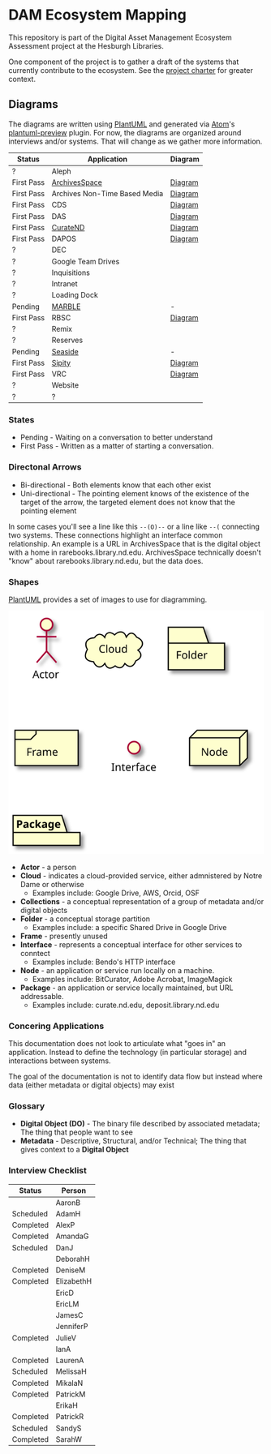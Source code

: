 # DAM Ecosystem Mapping

This repository is part of the Digital Asset Management Ecosystem Assessment project at the Hesburgh Libraries.

One component of the project is to gather a draft of the systems that currently contribute to the ecosystem. See the [project charter](https://docs.google.com/document/d/1Pw-cuIuwyovFWQ23uH896Hr0iefDRb7YE78aUl4h_wU/edit?usp=drive_web&ouid=103549390016362126215) for greater context.

## Diagrams

The diagrams are written using [PlantUML](http://plantuml.com) and generated via [Atom](https://atom.io)'s [plantuml-preview](https://github.com/peele/plantuml-preview) plugin. For now, the diagrams are organized around interviews and/or systems. That will change as we gather more information.

Status | Application | Diagram
-|-|-
? | Aleph   |
First Pass | [ArchivesSpace](http://archivesspace.library.nd.edu) | [Diagram](./plantuml/archivesspace.svg)
First Pass  | Archives Non-Time Based Media  | [Diagram](./plantuml/archives-non-time-based-media.svg)
First Pass  | CDS   | [Diagram](./plantuml/cds.svg)
First Pass | DAS   | [Diagram](./plantuml/das.svg)
First Pass | [CurateND](https://curate.nd.edu) | [Diagram](./plantuml/curate_nd.svg)
First Pass | DAPOS | [Diagram](./plantuml/dapos.svg)
? | DEC   |
? | Google Team Drives   |
? | Inquisitions   |
? | Intranet   |
? | Loading Dock   |
Pending | [MARBLE](https://marble.library.nd.edu) | -
First Pass | RBSC   | [Diagram](./plantuml/rbsc.svg)
? | Remix   |
? | Reserves |
Pending | [Seaside](https://seaside.library.nd.edu) | -
First Pass | [Sipity](https://deposit.library.nd.edu) | [Diagram](./plantuml/sipity.svg)
First Pass | VRC   | [Diagram](./plantuml/vrc.svg)
? | Website   |
? | ?   |   |

### States

* Pending - Waiting on a conversation to better understand
* First Pass - Written as a matter of starting a conversation.

### Directonal Arrows

* Bi-directional - Both elements know that each other exist
* Uni-directional - The pointing element knows of the existence of the target of the arrow, the targeted element does not know that the pointing element

In some cases you'll see a line like this `--(O)--` or a line like `--(` connecting two systems. These connections highlight an interface common relationship. An example is a URL in ArchivesSpace that is the digital object with a home in rarebooks.library.nd.edu. ArchivesSpace technically doesn't "know" about rarebooks.library.nd.edu, but the data does.

### Shapes

[PlantUML](http://plantuml.com) provides a set of images to use for diagramming.

![Image legend (see below for descriptions and usage)](./images/icons.svg)

* **Actor** - a person
* **Cloud** - indicates a cloud-provided service, either admnistered by Notre Dame or otherwise
  - Examples include: Google Drive, AWS, Orcid, OSF
* **Collections** - a conceptual representation of a group of metadata and/or digital objects
* **Folder** - a conceptual storage partition
  - Examples include: a specific Shared Drive in Google Drive
* **Frame** - presently unused
* **Interface** - represents a conceptual interface for other services to conntect
  - Examples include: Bendo's HTTP interface
* **Node** - an application or service run locally on a machine.
  - Examples include: BitCurator, Adobe Acrobat, ImageMagick
* **Package** - an application or service locally maintained, but URL addressable.
  - Examples include: curate.nd.edu, deposit.library.nd.edu

### Concering Applications

This documentation does not look to articulate what "goes in" an application. Instead to define the technology (in particular storage) and interactions between systems.

The goal of the documentation is not to identify data flow but instead where data (either metadata or digital objects) may exist

### Glossary

* **Digital Object (DO)** - The binary file described by associated metadata; The thing that people want to see
* **Metadata** - Descriptive, Structural, and/or Technical; The thing that gives context to a **Digital Object**

### Interview Checklist

Status    | Person
----------|-----------
&nbsp;    | AaronB
Scheduled | AdamH
Completed | AlexP
Completed | AmandaG
Scheduled | DanJ
&nbsp;    | DeborahH
Completed | DeniseM
Completed | ElizabethH
&nbsp;    | EricD
&nbsp;    | EricLM
&nbsp;    | JamesC
&nbsp;    | JenniferP
Completed | JulieV
&nbsp;    | IanA
Completed | LaurenA
Scheduled | MelissaH
Completed | MikalaN
Completed | PatrickM
&nbsp;    | ErikaH
Completed | PatrickR
Scheduled | SandyS
Completed | SarahW

